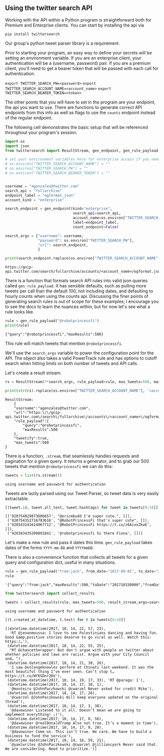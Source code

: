 
## Using the twitter search API

Working with the API within a Python program is straightforward both for Premium and Enterprise clients. You can start by installing the api via

`pip install twittersearch`

Our group's python tweet parser library is a requirement.

Prior to starting your program, an easy way to define your secrets will be setting an environment variable. If you are an enterprise client, your authentication will be a (username, password) pair. If you are a premium client, you'll need to get a bearer token that will be passed with each call for authentication.

`export TWITTER_SEARCH_PW=<password>`
`export TWITTER_SEARCH_ACCOUNT_NAME=<account_name>`
`export TWITTER_SEARCH_BEARER_TOKEN=<token>`


The other points that you will have to set in the program are your endpoint, the api you want to use. There are functions to generate correct API endpoints from this info as well as flags to use the `counts` endpoint instead of the regular endpoint.

The following cell demonstrates the basic setup that will be referenced throughout your program's session.


```python
import os
import json
from twittersearch import ResultStream, gen_endpoint, gen_rule_payload

# set your environment variables here for enterprise access if you need to
# os.environ["TWITTER_SEARCH_ACCOUNT_NAME"] = ""
# os.environ["TWITTER_SEARCH_PW"] = ""
# os.environ["TWITTER_SEARCH_BEARER_TOKEN"] = ""


username = "agonzales@twitter.com"
search_api = "fullarchive"
endpoint_label = "ogformat.json"
account_kind = "enterprise"

search_endpoint = gen_endpoint(kind="enterprise", 
                               search_api=search_api,
                               account_name=os.environ["TWITTER_SEARCH_ACCOUNT_NAME"],
                               label=endpoint_label,
                               count_endpoint=False)

search_args = {"username": username,
               "password": os.environ["TWITTER_SEARCH_PW"],
               "url": search_endpoint,
               }

print(search_endpoint.replace(os.environ["TWITTER_SEARCH_ACCOUNT_NAME"], '<account_name>'))
```

    https://gnip-api.twitter.com/search/fullarchive/accounts/<account_name>/ogformat.json


There is a function that formats search API rules into valid json queries called `gen_rule_payload`. It has sensible defaults, such as pulling more tweets per call than the default 100, not including dates, and defaulting to hourly counts when using the counts api. Discussing the finer points of generating search rules is out of scope for these examples; I encourage you to see the docs to learn the nuances within, but for now let's see what a rule looks like.


```python
rule = gen_rule_payload("@robotprincessfi")
print(rule)
```

    {"query":"@robotprincessfi","maxResults":500}


This rule will match tweets that mention `@robotprincessfi`.

We'll use the `search_args` variable to power the configuration point for the API. The object also takes a valid PowerTrack rule and has options to cutoff search when hitting limits on both number of tweets and API calls.

Let's create a result stream:


```python
rs = ResultStream(**search_args, rule_payload=rule, max_tweets=500, max_pages=1)
```


```python
print(str(rs).replace(os.environ["TWITTER_SEARCH_ACCOUNT_NAME"], '<account_name>'))
```

    ResultStream: 
    	{
        "username":"agonzales@twitter.com",
        "url":"https:\/\/gnip-api.twitter.com\/search\/fullarchive\/accounts\/<account_name>\/ogformat.json",
        "rule_payload":{
            "query":"@robotprincessfi",
            "maxResults":500
        },
        "tweetify":true,
        "max_tweets":500
    }


There is a function, `.stream`, that seamlessly handles requests and pagination for a given query. It returns a generator, and to grab our 500 tweets that mention `@robotprincessfi` we can do this:


```python
tweets = list(rs.stream())
```

    using username and password for authentication


Tweets are lazily parsed using our Tweet Parser, so tweet data is very easily extractable.


```python
[(tweet.id, tweet.all_text, tweet.hashtags) for tweet in tweets[0:10]]
```




    [('920754829873606657', "@ericmbudd I'm super cute.", []),
     ('920754352716783616', "@RobotPrincessFi that's super cute", []),
     ('920543141614067712', '@RobotPrincessFi https://t.co/z6AioxZkwE', []),
     ('920383435209891841', '@robotprincessfi hi there Fiona', [])]



Let's make a new rule and pass it dates this time. `gen_rule_payload` takes dates of the forms `YYYY-mm-DD` and `YYYYmmDD`.

There is also a convenience function that collects all tweets for a given query and configuration dict, useful in many situations. 


```python
rule = gen_rule_payload("from:jack", from_date="2017-09-01", to_date="2017-10-15")
rule
```




    '{"query":"from:jack","maxResults":500,"toDate":"201710150000","fromDate":"201709010000"}'




```python
from twittersearch import collect_results
```


```python
tweets = collect_results(rule, max_tweets=500, result_stream_args=search_args)
```

    using username and password for authentication



```python
[(t.created_at_datetime, t.text) for t in tweets[0:10]]
```




    [(datetime.datetime(2017, 10, 14, 22, 57, 23),
      'RT @jenanmoussa: I love to see Palestinians dancing and having fun. Good &amp;positive stories deserve to go viral as well. Watch this: https:/…'),
     (datetime.datetime(2017, 10, 14, 22, 55, 25),
      "RT @chancetherapper: But don't argue with people on twitter about whether policies and laws are racist. Argue with your City Council and… "),
     (datetime.datetime(2017, 10, 14, 21, 30, 26),
      'I saw @solangeknowles perform at Chinati last weekend. It was the most beautiful thing I’ve ever seen. Can’t stop t… https://t.co/WY6SDnr2DU'),
     (datetime.datetime(2017, 10, 14, 19, 17, 33), 'RT @paraga: 1'),
     (datetime.datetime(2017, 10, 14, 17, 30, 1),
      '@monteiro @JohnPaczkowski @cwarzel Never asked for credit Mike'),
     (datetime.datetime(2017, 10, 14, 17, 26),
      '@cwarzel @JohnPaczkowski Will keep everyone updated on the original thread'),
     (datetime.datetime(2017, 10, 14, 17, 3, 38),
      '@davewiner Listened to it all. Doesn’t mean we are going to implement everything! ;)'),
     (datetime.datetime(2017, 10, 14, 17, 0, 56),
      '@davewiner @realDonaldTrump Also not true. It’s a moment in time'),
     (datetime.datetime(2017, 10, 14, 17, 0, 20),
      '@davewiner Come on. This isn’t true. We care. We have to build a business to fund the service'),
     (datetime.datetime(2017, 10, 14, 16, 59, 21),
      '@yaelwrites @JohnPaczkowski @cwarzel @jilliancyork Never said that. We are considering. Need to prioritize.')]


